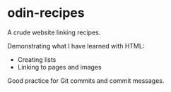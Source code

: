 # odin-recipes
A crude website linking recipes.

Demonstrating what I have learned with HTML:
- Creating lists
- Linking to pages and images

Good practice for Git commits and commit messages.